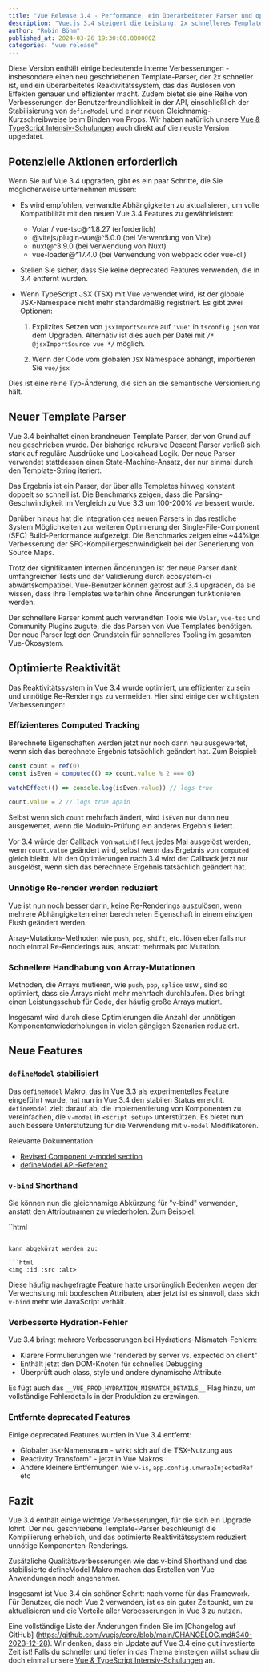```yaml
---
title: "Vue Release 3.4 - Performance, ein überarbeiteter Parser und optimierter Reaktivität"
description: "Vue.js 3.4 steigert die Leistung: 2x schnelleres Template-Parsing, schnellere SFC-Builds, verbesserte TransitionGroup-, Teleport- und TypeScript-Unterstützung. Lies Evan You's Highlights."
author: "Robin Böhm"
published_at: 2024-03-26 19:30:00.000000Z
categories: "vue release"
---
```


Diese Version enthält einige bedeutende interne Verbesserungen - insbesondere einen neu geschriebenen Template-Parser, der 2x schneller ist, und ein überarbeitetes Reaktivitätssystem, das das Auslösen von Effekten genauer und effizienter macht. Zudem bietet sie eine Reihe von Verbesserungen der Benutzerfreundlichkeit in der API, einschließlich der Stabilisierung von `defineModel` und einer neuen Gleichnamig-Kurzschreibweise beim Binden von Props. Wir haben natürlich unsere <a target="_blank" href="https://workshops.de/seminare-schulungen-kurse/vuejs-typescript?utm_source=vuejs_de&utm_campaign=tutorial&utm_medium=link&utm_content=text-top">Vue & TypeScript Intensiv-Schulungen</a> auch direkt auf die neuste Version upgedatet.

## Potenzielle Aktionen erforderlich

Wenn Sie auf Vue 3.4 upgraden, gibt es ein paar Schritte, die Sie möglicherweise unternehmen müssen:

- Es wird empfohlen, verwandte Abhängigkeiten zu aktualisieren, um volle Kompatibilität mit den neuen Vue 3.4 Features zu gewährleisten:

  - Volar / vue-tsc@^1.8.27 (erforderlich)
  - @vitejs/plugin-vue@^5.0.0 (bei Verwendung von Vite)
  - nuxt@^3.9.0 (bei Verwendung von Nuxt)
  - vue-loader@^17.4.0 (bei Verwendung von webpack oder vue-cli)

- Stellen Sie sicher, dass Sie keine deprecated Features verwenden, die in 3.4 entfernt wurden.

- Wenn TypeScript JSX (TSX) mit Vue verwendet wird, ist der globale JSX-Namespace nicht mehr standardmäßig registriert. Es gibt zwei Optionen:

  1. Explizites Setzen von `jsxImportSource` auf `'vue'` in `tsconfig.json` vor dem Upgraden. Alternativ ist dies auch per Datei mit `/* @jsxImportSource vue */` möglich.

  2. Wenn der Code vom globalen `JSX` Namespace abhängt, importieren Sie `vue/jsx`

Dies ist eine reine Typ-Änderung, die sich an die semantische Versionierung hält.

## Neuer Template Parser

Vue 3.4 beinhaltet einen brandneuen Template Parser, der von Grund auf neu geschrieben wurde. Der bisherige rekursive Descent Parser verließ sich stark auf reguläre Ausdrücke und Lookahead Logik. Der neue Parser verwendet stattdessen einen State-Machine-Ansatz, der nur einmal durch den Template-String iteriert.

Das Ergebnis ist ein Parser, der über alle Templates hinweg konstant doppelt so schnell ist. Die Benchmarks zeigen, dass die Parsing-Geschwindigkeit im Vergleich zu Vue 3.3 um 100-200% verbessert wurde.

Darüber hinaus hat die Integration des neuen Parsers in das restliche System Möglichkeiten zur weiteren Optimierung der Single-File-Component (SFC) Build-Performance aufgezeigt. Die Benchmarks zeigen eine ~44%ige Verbesserung der SFC-Kompiliergeschwindigkeit bei der Generierung von Source Maps.

Trotz der signifikanten internen Änderungen ist der neue Parser dank umfangreicher Tests und der Validierung durch ecosystem-ci abwärtskompatibel. Vue-Benutzer können getrost auf 3.4 upgraden, da sie wissen, dass ihre Templates weiterhin ohne Änderungen funktionieren werden.

Der schnellere Parser kommt auch verwandten Tools wie `Volar`, `vue-tsc` und Community Plugins zugute, die das Parsen von Vue Templates benötigen. Der neue Parser legt den Grundstein für schnelleres Tooling im gesamten Vue-Ökosystem.

## Optimierte Reaktivität

Das Reaktivitätssystem in Vue 3.4 wurde optimiert, um effizienter zu sein und unnötige Re-Renderings zu vermeiden. Hier sind einige der wichtigsten Verbesserungen:

### Effizienteres Computed Tracking

Berechnete Eigenschaften werden jetzt nur noch dann neu ausgewertet, wenn sich das berechnete Ergebnis tatsächlich geändert hat. Zum Beispiel:

```js
const count = ref(0)
const isEven = computed(() => count.value % 2 === 0)

watchEffect(() => console.log(isEven.value)) // logs true

count.value = 2 // logs true again
```

Selbst wenn sich `count` mehrfach ändert, wird `isEven` nur dann neu ausgewertet, wenn die Modulo-Prüfung ein anderes Ergebnis liefert.

Vor 3.4 würde der Callback von `watchEffect` jedes Mal ausgelöst werden, wenn `count.value` geändert wird, selbst wenn das Ergebnis von `computed` gleich bleibt.
Mit den Optimierungen nach 3.4 wird der Callback jetzt nur ausgelöst, wenn sich das berechnete Ergebnis tatsächlich geändert hat.

### Unnötige Re-render werden reduziert

Vue ist nun noch besser darin, keine Re-Renderings auszulösen, wenn mehrere Abhängigkeiten einer berechneten Eigenschaft in einem einzigen Flush geändert werden.

Array-Mutations-Methoden wie `push`, `pop`, `shift`, etc. lösen ebenfalls nur noch einmal Re-Renderings aus, anstatt mehrmals pro Mutation.

### Schnellere Handhabung von Array-Mutationen

Methoden, die Arrays mutieren, wie `push`, `pop`, `splice` usw., sind so optimiert, dass sie Arrays nicht mehr mehrfach durchlaufen. Dies bringt einen Leistungsschub für Code, der häufig große Arrays mutiert.

Insgesamt wird durch diese Optimierungen die Anzahl der unnötigen Komponentenwiederholungen in vielen gängigen Szenarien reduziert.

## Neue Features

### `defineModel` stabilisiert

Das `defineModel` Makro, das in Vue 3.3 als experimentelles Feature eingeführt wurde, hat nun in Vue 3.4 den stabilen Status erreicht. `defineModel` zielt darauf ab, die Implementierung von Komponenten zu vereinfachen, die `v-model` in `<script setup>` unterstützen. Es bietet nun auch bessere Unterstützung für die Verwendung mit `v-model` Modifikatoren.

Relevante Dokumentation:

- [Revised Component v-model section](https://vuejs.org/guide/components/v-model.html)
- [defineModel API-Referenz](https://vuejs.org/api/sfc-script-setup.html#definemodel)

### `v-bind` Shorthand

Sie können nun die gleichnamige Abkürzung für "v-bind" verwenden, anstatt den Attributnamen zu wiederholen. Zum Beispiel:

``html
<img :id="id" :src="src" :alt="alt">
```

kann abgekürzt werden zu:

```html
<img :id :src :alt>
```

Diese häufig nachgefragte Feature hatte ursprünglich Bedenken wegen der Verwechslung mit booleschen Attributen, aber jetzt ist es sinnvoll, dass sich `v-bind` mehr wie JavaScript verhält.

### Verbesserte Hydration-Fehler

Vue 3.4 bringt mehrere Verbesserungen bei Hydrations-Mismatch-Fehlern:

- Klarere Formulierungen wie "rendered by server vs. expected on client"
- Enthält jetzt den DOM-Knoten für schnelles Debugging
- Überprüft auch class, style und andere dynamische Attribute

Es fügt auch das `__VUE_PROD_HYDRATION_MISMATCH_DETAILS__` Flag hinzu, um vollständige Fehlerdetails in der Produktion zu erzwingen.

### Entfernte deprecated Features

Einige deprecated Features wurden in Vue 3.4 entfernt:

- Globaler `JSX`-Namensraum - wirkt sich auf die TSX-Nutzung aus
- Reactivity Transform" - jetzt in Vue Makros
- Andere kleinere Entfernungen wie `v-is`, `app.config.unwrapInjectedRef` etc

## Fazit

Vue 3.4 enthält einige wichtige Verbesserungen, für die sich ein Upgrade lohnt. Der neu geschriebene Template-Parser beschleunigt die Kompilierung erheblich, und das optimierte Reaktivitätssystem reduziert unnötige Komponenten-Renderings.

Zusätzliche Qualitätsverbesserungen wie das v-bind Shorthand und das stabilisierte defineModel Makro machen das Erstellen von Vue Anwendungen noch angenehmer.

Insgesamt ist Vue 3.4 ein schöner Schritt nach vorne für das Framework. Für Benutzer, die noch Vue 2 verwenden, ist es ein guter Zeitpunkt, um zu aktualisieren und die Vorteile aller Verbesserungen in Vue 3 zu nutzen.

Eine vollständige Liste der Änderungen finden Sie im [Changelog auf GitHub] (https://github.com/vuejs/core/blob/main/CHANGELOG.md#340-2023-12-28). Wir denken, dass ein Update auf Vue 3.4 eine gut investierte Zeit ist! Falls du schneller und tiefer in das Thema einsteigen willst schau dir doch einmal unsere <a target="_blank" href="https://workshops.de/seminare-schulungen-kurse/vuejs-typescript?utm_source=vuejs_de&utm_campaign=tutorial&utm_medium=link&utm_content=text-top">Vue & TypeScript Intensiv-Schulungen</a> an.

